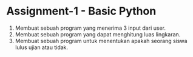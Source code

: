 # Assignment-1 - Basic Python

1.	Membuat sebuah program yang menerima 3 input dari user. 
2.	Membuat sebuah program yang dapat menghitung luas lingkaran.
3.	Membuat sebuah program untuk menentukan apakah seorang siswa lulus ujian atau tidak.
